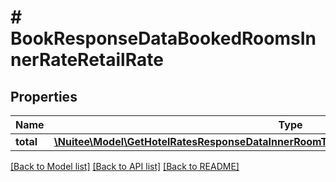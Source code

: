 # # BookResponseDataBookedRoomsInnerRateRetailRate

## Properties

Name | Type | Description | Notes
------------ | ------------- | ------------- | -------------
**total** | [**\Nuitee\Model\GetHotelRatesResponseDataInnerRoomTypesInnerRatesInnerRetailRateTotalInner**](GetHotelRatesResponseDataInnerRoomTypesInnerRatesInnerRetailRateTotalInner.md) |  | [optional]

[[Back to Model list]](../../README.md#models) [[Back to API list]](../../README.md#endpoints) [[Back to README]](../../README.md)
